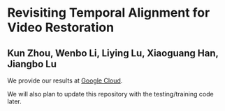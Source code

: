 # Revisiting Temporal Alignment for Video Restoration
## Kun Zhou, Wenbo Li, Liying Lu, Xiaoguang Han, Jiangbo Lu

We provide our results at [Google Cloud](https://drive.google.com/drive/folders/1EMWTJhRXR6F3-6Mk-4T09kB5qSMcs1iS?usp=sharing).

We will also plan to update this repository with the testing/training code later.



